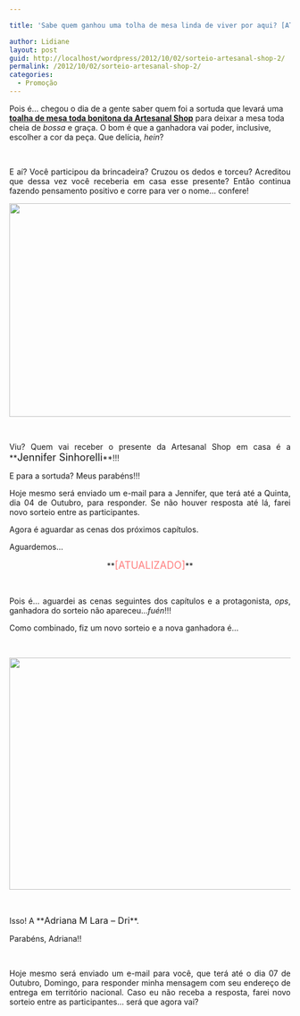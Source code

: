 ```yaml
---

title: 'Sabe quem ganhou uma tolha de mesa linda de viver por aqui? [ATUALIZADO]'

author: Lidiane
layout: post
guid: http://localhost/wordpress/2012/10/02/sorteio-artesanal-shop-2/
permalink: /2012/10/02/sorteio-artesanal-shop-2/
categories:
  - Promoção
---
```

Pois é… chegou o dia de a gente saber quem foi a sortuda que levará uma **[toalha de mesa toda bonitona da Artesanal Shop](http://www.trololodemulher.com.br/2012/09/18/sorteio-artesanal-shop/)** para deixar a mesa toda cheia de _bossa_ e graça. O bom é que a ganhadora vai poder, inclusive, escolher a cor da peça. Que delícia, _hein_?

&nbsp;

<p align="justify">
  E aí? Você participou da brincadeira? Cruzou os dedos e torceu? Acreditou que dessa vez você receberia em casa esse presente? Então continua fazendo pensamento positivo e corre para ver o nome… confere!
</p>

<!--more-->

<p align="center">
  <a href="http://www.trololodemulher.com.br/2012/10/02/sorteio-artesanal-shop-2/resultado-sorteio-2/" rel="attachment wp-att-9190"><img class="alignnone size-full wp-image-9190" title="Resultado Sorteio" src="http://www.trololodemulher.com.br/blog/wp-content/uploads/2012/09/Resultado-Sorteio.png" alt="" width="588" height="382" /></a>
</p>

&nbsp;

<p align="justify">
  Viu? Quem vai receber o presente da Artesanal Shop em casa é a **<span style="font-size: large;">Jennifer Sinhorelli</span>**!!!
</p>

<p align="justify">
  E para a sortuda? Meus parabéns!!!
</p>

<p align="justify">
  Hoje mesmo será enviado um e-mail para a Jennifer, que terá até a Quinta, dia 04 de Outubro, para responder. Se não houver resposta até lá, farei novo sorteio entre as participantes.
</p>

<p align="justify">
  Agora é aguardar as cenas dos próximos capítulos.
</p>

<p align="justify">
  Aguardemos…
</p>

<p align="center">
  **<span style="color: #ff8080; font-size: large;">[ATUALIZADO]</span>**
</p>

&nbsp;

<p align="justify">
  Pois é… aguardei as cenas seguintes dos capítulos e a protagonista, <em>ops</em>, ganhadora do sorteio não apareceu…<em>fuén</em>!!!
</p>

<p align="justify">
  <p align="justify">
    Como combinado, fiz um novo sorteio e a nova ganhadora é…
  </p>
  
  <p>
    &nbsp;
  </p>
  
  <p align="center">
    <a href="http://www.trololodemulher.com.br/?attachment_id=9216"><img class="alignnone size-full wp-image-9216" title="RESULTADO[II]SORTEIO" src="http://www.trololodemulher.com.br/blog/wp-content/uploads/2012/10/RESULTADOIISORTEIO.png" alt="" width="600" height="415" /></a>
  </p>
  
  <p>
    &nbsp;
  </p>
  
  <p>
    Isso! A **<span style="font-size: medium;">Adriana M Lara – Dri</span>**.
  </p>
  
  <p>
    Parabéns, Adriana!!
  </p>
  
  <p>
    &nbsp;
  </p>
  
  <p align="justify">
    Hoje mesmo será enviado um e-mail para você, que terá até o dia 07 de Outubro, Domingo, para responder minha mensagem com seu endereço de entrega em território nacional. Caso eu não receba a resposta, farei novo sorteio entre as participantes… será que agora vai?
  </p>